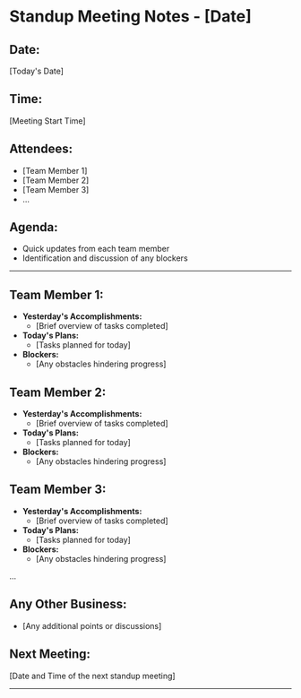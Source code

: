 # Standup Meeting Notes - [Date]

## Date:
[Today's Date]

## Time:
[Meeting Start Time]

## Attendees:
- [Team Member 1]
- [Team Member 2]
- [Team Member 3]
- ...

## Agenda:
- Quick updates from each team member
- Identification and discussion of any blockers

---

## Team Member 1:
- **Yesterday's Accomplishments:**
  - [Brief overview of tasks completed]
- **Today's Plans:**
  - [Tasks planned for today]
- **Blockers:**
  - [Any obstacles hindering progress]

## Team Member 2:
- **Yesterday's Accomplishments:**
  - [Brief overview of tasks completed]
- **Today's Plans:**
  - [Tasks planned for today]
- **Blockers:**
  - [Any obstacles hindering progress]

## Team Member 3:
- **Yesterday's Accomplishments:**
  - [Brief overview of tasks completed]
- **Today's Plans:**
  - [Tasks planned for today]
- **Blockers:**
  - [Any obstacles hindering progress]

...

## Any Other Business:
- [Any additional points or discussions]

## Next Meeting:
[Date and Time of the next standup meeting]

---
